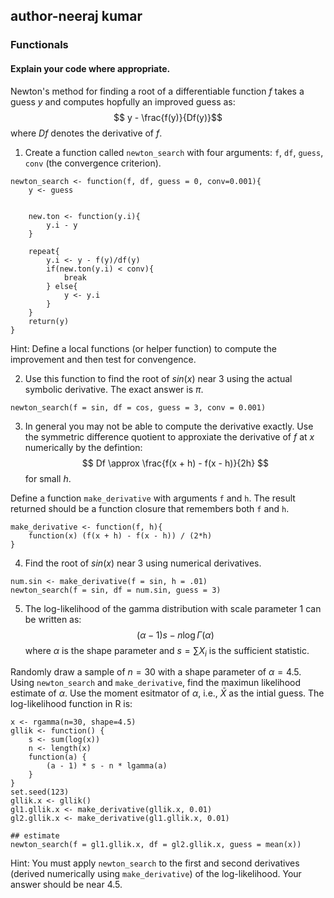 author-neeraj kumar
--------

### Functionals

#### Explain your code where appropriate.

Newton's method for finding a root of a differentiable function $f$ takes a guess $y$ and computes hopfully an improved guess as:
$$ y - \frac{f(y)}{Df(y)}$$
where $Df$ denotes the derivative of $f$.

1. Create a function called `newton_search` with four arguments: `f`, `df`, `guess`, `conv` (the convergence criterion).
```{r}
newton_search <- function(f, df, guess = 0, conv=0.001){
    y <- guess

 
    new.ton <- function(y.i){
        y.i - y
    }

    repeat{
        y.i <- y - f(y)/df(y)
        if(new.ton(y.i) < conv){
            break
        } else{
            y <- y.i
        }
    }
    return(y)
}
```
Hint: Define a local functions (or helper function) to compute the improvement and then test for convengence.

2. Use this function to find the root of $sin(x)$ near 3 using the actual symbolic derivative. The exact answer is $\pi$.
```{r}
newton_search(f = sin, df = cos, guess = 3, conv = 0.001)
```

3. In general you may not be able to compute the derivative exactly. Use the symmetric difference quotient to approxiate the derivative of $f$ at $x$ numerically by the defintion:
$$ Df \approx \frac{f(x + h) - f(x - h)}{2h} $$
for small $h$.

Define a function `make_derivative` with arguments `f` and `h`. The result returned should be a function closure that remembers both `f` and `h`.
```{r}
make_derivative <- function(f, h){
    function(x) (f(x + h) - f(x - h)) / (2*h)
}
```

4. Find the root of $sin(x)$ near 3 using numerical derivatives. 
```{r}
num.sin <- make_derivative(f = sin, h = .01)
newton_search(f = sin, df = num.sin, guess = 3)
```

5. The log-likelihood of the gamma distribution with scale parameter 1 can be written as:
$$ (\alpha -1)s -n\log\Gamma(\alpha) $$
where $\alpha$ is the shape parameter and $s = \sum X_i$ is the sufficient statistic.

Randomly draw a sample of $n = 30$ with a shape parameter of $\alpha = 4.5$. Using `newton_search` and `make_derivative`, find the maximun likelihood estimate of $\alpha$. Use the moment esitmator of $\alpha$, i.e., $\bar X$ as the intial guess. The log-likelihood function in R is:
```{r}
x <- rgamma(n=30, shape=4.5)
gllik <- function() {
    s <- sum(log(x))
    n <- length(x)
    function(a) {
        (a - 1) * s - n * lgamma(a)
    }
}
set.seed(123)
gllik.x <- gllik()
gl1.gllik.x <- make_derivative(gllik.x, 0.01)
gl2.gllik.x <- make_derivative(gl1.gllik.x, 0.01)

## estimate
newton_search(f = gl1.gllik.x, df = gl2.gllik.x, guess = mean(x))
```
Hint: You must apply `newton_search` to the first and second derivatives (derived numerically using `make_derivative`) of the log-likelihood. Your answer should be near 4.5.



